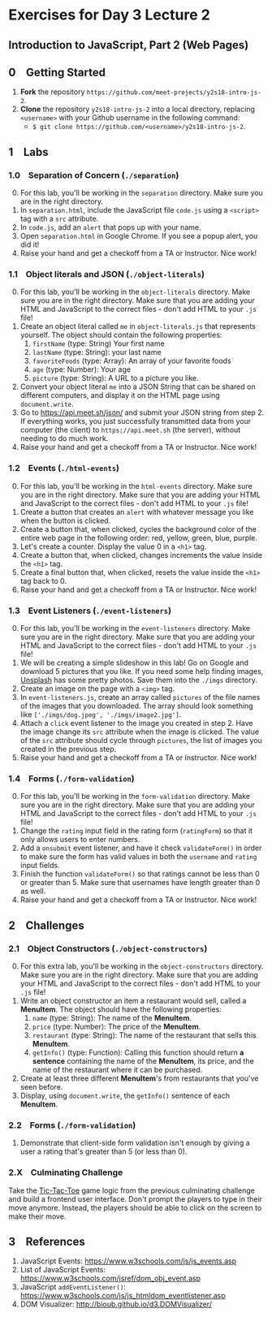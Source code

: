 # Exercises for Day 3 Lecture 2
## Introduction to JavaScript, Part 2 (Web Pages)

## 0 &ensp; Getting Started
1. **Fork** the repository `https://github.com/meet-projects/y2s18-intro-js-2`.
2. **Clone** the repository `y2s18-intro-js-2` into a local directory, replacing `<username>` with your Github username in the following command:
    - `$ git clone https://github.com/<username>/y2s18-intro-js-2`.

## 1 &ensp; Labs

### 1.0 &ensp; Separation of Concern (`./separation`)
0. For this lab, you'll be working in the `separation` directory. Make sure you are in the right directory.
1. In `separation.html`, include the JavaScript file `code.js` using a `<script>` tag with a `src` attribute.
2. In `code.js`, add an `alert` that pops up with your name.
3. Open `separation.html` in Google Chrome. If you see a popup alert, you did it!
4. Raise your hand and get a checkoff from a TA or Instructor. Nice work!

### 1.1 &ensp; Object literals and JSON (`./object-literals`)
0. For this lab, you'll be working in the `object-literals` directory. Make sure you are in the right directory. Make sure that you are adding your HTML and JavaScript to the correct files - don't add HTML to your `.js` file!
1. Create an object literal called `me` in `object-literals.js` that represents yourself. The object should contain the following properties:
    1. `firstName` (type: String) Your first name
    2. `lastName` (type: String): your last name
    3. `favoriteFoods` (type: Array): An array of your favorite foods
    4. `age` (type: Number): Your age
    5. `picture` (type: String): A URL to a picture you like.
2. Convert your object literal `me` into a JSON String that can be shared on different computers, and display it on the HTML page using `document.write`.
3. Go to https://api.meet.sh/json/ and submit your JSON string from step 2. If everything works, you just successfully transmitted data from your computer (the client) to `https://api.meet.sh` (the server), without needing to do much work.
4. Raise your hand and get a checkoff from a TA or Instructor. Nice work!

### 1.2 &ensp; Events (`./html-events`)
0. For this lab, you'll be working in the `html-events` directory. Make sure you are in the right directory. Make sure that you are adding your HTML and JavaScript to the correct files - don't add HTML to your `.js` file!
1. Create a button that creates an `alert` with whatever message you like when the button is clicked.
2. Create a button that, when clicked, cycles the background color of the entire web page in the following order: red, yellow, green, blue, purple.
3. Let's create a counter. Display the value 0 in a `<h1>` tag.
4. Create a button that, when clicked, changes increments the value inside the `<h1>` tag.
5. Create a final button that, when clicked, resets the value inside the `<h1>` tag back to 0.
6. Raise your hand and get a checkoff from a TA or Instructor. Nice work!

### 1.3 &ensp; Event Listeners (`./event-listeners`)
0. For this lab, you'll be working in the `event-listeners` directory. Make sure you are in the right directory. Make sure that you are adding your HTML and JavaScript to the correct files - don't add HTML to your `.js` file!
1. We will be creating a simple slideshow in this lab! Go on Google and download 5 pictures that you like. If you need some help finding images, [Unsplash](https://unsplash.com/) has some pretty photos. Save them into the `./imgs` directory.
2. Create an image on the page with a `<img>` tag.
3. In `event-listeners.js`, create an array called `pictures` of the file names of the images that you downloaded. The array should look something like `['./imgs/dog.jpeg', './imgs/image2.jpg']`.
3. Attach a `click` event listener to the image you created in step 2. Have the image change its `src` attribute when the image is clicked. The value of the `src` attribute should cycle through `pictures`, the list of images you created in the previous step. 
4. Raise your hand and get a checkoff from a TA or Instructor. Nice work!

### 1.4 &ensp; Forms (`./form-validation`)
0. For this lab, you'll be working in the `form-validation` directory. Make sure you are in the right directory. Make sure that you are adding your HTML and JavaScript to the correct files - don't add HTML to your `.js` file!
1. Change the `rating` input field in the rating form (`ratingForm`) so that it only allows users to enter numbers.
2. Add a `onsubmit` event listener, and have it check `validateForm()` in order to make sure the form has valid values in both the `username` and `rating` input fields. 
3. Finish the function `validateForm()` so that ratings cannot be less than 0 or greater than 5. Make sure that usernames have length greater than 0 as well.
4. Raise your hand and get a checkoff from a TA or Instructor. Nice work!

## 2 &ensp; Challenges

### 2.1 &ensp; Object Constructors (`./object-constructors`)
0. For this extra lab, you'll be working in the `object-constructors` directory. Make sure you are in the right directory. Make sure that you are adding your HTML and JavaScript to the correct files - don't add HTML to your `.js` file!
1. Write an object constructor an item a restaurant would sell, called a **MenuItem**. The object should have the following properties:
    1. `name` (type: String): The name of the **MenuItem**.
    2. `price` (type: Number): The price of the **MenuItem**.
    3. `restaurant` (type: String): The name of the restaurant that sells this **MenuItem**.
    4. `getInfo()` (type: Function): Calling this function should return **a sentence** containing the name of the **MenuItem**, its price, and the name of the restaurant where it can be purchased.
2. Create at least three different **MenuItem**'s from restaurants that you've seen before.
3. Display, using `document.write`, the `getInfo()` sentence of each **MenuItem**.

### 2.2 &ensp; Forms (`./form-validation`)
1. Demonstrate that client-side form validation isn't enough by giving a user a rating that's greater than 5 (or less than 0).

### 2.X &ensp; Culminating Challenge
Take the [Tic-Tac-Toe](https://en.wikipedia.org/wiki/Tic-tac-toe) game logic from the previous culminating challenge and build a frontend user interface. Don't prompt the players to type in their move anymore. Instead, the players should be able to click on the screen to make their move.

## 3 &ensp; References
1. JavaScript Events: https://www.w3schools.com/js/js_events.asp
2. List of JavaScript Events: https://www.w3schools.com/jsref/dom_obj_event.asp
3. JavaScript `addEventListener()`: https://www.w3schools.com/js/js_htmldom_eventlistener.asp
4. DOM Visualizer: http://bioub.github.io/d3.DOMVisualizer/